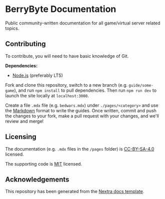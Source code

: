 # BerryByte Documentation

Public community-written documentation for all game/virtual server related topics.

## Contributing

To contribute, you will need to have basic knowledge of Git.

**Dependencies:**
* [Node.js](https://nodejs.org/download/) (preferably LTS)

Fork and clone this repository, switch to a new branch (e.g. `guide/some-game`), and run `npm install` to pull dependencies.
Then run `npm run dev` to launch the site locally at `localhost:3000`.

Create a file `.mdx` file (e.g. `bedwars.mdx`) under `./pages/<category>` and use the [Markdown](https://www.markdownguide.org/) format to write the guides.
Once written, commit and push the changes to your fork, make a pull request with your changes, and we'll review and merge!

## Licensing

The documentation (e.g. `.mdx` files in the `/pages` folder) is [CC-BY-SA-4.0](https://github.com/berrybyte-net/documentation/blob/main/LICENSE-docs) licensed.

The supporting code is [MIT](https://github.com/berrybyte-net/documentation/blob/main/LICENSE) licensed.

## Acknowledgements

This repository has been generated from the [Nextra docs template](https://github.com/shuding/nextra-docs-template).
